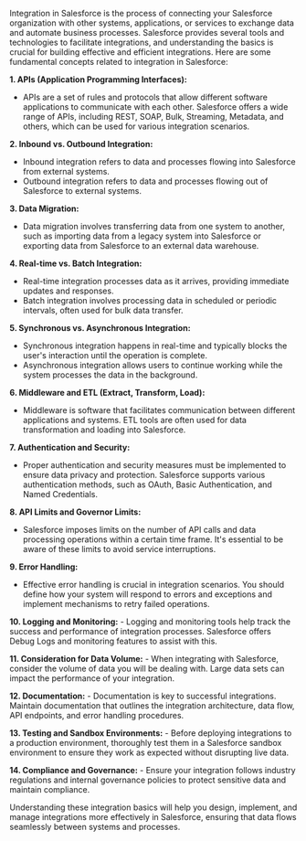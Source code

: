 Integration in Salesforce is the process of connecting your Salesforce organization with other systems, applications, or services to exchange data and automate business processes. Salesforce provides several tools and technologies to facilitate integrations, and understanding the basics is crucial for building effective and efficient integrations. Here are some fundamental concepts related to integration in Salesforce:

**1. APIs (Application Programming Interfaces):**
   - APIs are a set of rules and protocols that allow different software applications to communicate with each other. Salesforce offers a wide range of APIs, including REST, SOAP, Bulk, Streaming, Metadata, and others, which can be used for various integration scenarios.

**2. Inbound vs. Outbound Integration:**
   - Inbound integration refers to data and processes flowing into Salesforce from external systems.
   - Outbound integration refers to data and processes flowing out of Salesforce to external systems.

**3. Data Migration:**
   - Data migration involves transferring data from one system to another, such as importing data from a legacy system into Salesforce or exporting data from Salesforce to an external data warehouse.

**4. Real-time vs. Batch Integration:**
   - Real-time integration processes data as it arrives, providing immediate updates and responses.
   - Batch integration involves processing data in scheduled or periodic intervals, often used for bulk data transfer.

**5. Synchronous vs. Asynchronous Integration:**
   - Synchronous integration happens in real-time and typically blocks the user's interaction until the operation is complete.
   - Asynchronous integration allows users to continue working while the system processes the data in the background.

**6. Middleware and ETL (Extract, Transform, Load):**
   - Middleware is software that facilitates communication between different applications and systems. ETL tools are often used for data transformation and loading into Salesforce.

**7. Authentication and Security:**
   - Proper authentication and security measures must be implemented to ensure data privacy and protection. Salesforce supports various authentication methods, such as OAuth, Basic Authentication, and Named Credentials.

**8. API Limits and Governor Limits:**
   - Salesforce imposes limits on the number of API calls and data processing operations within a certain time frame. It's essential to be aware of these limits to avoid service interruptions.

**9. Error Handling:**
   - Effective error handling is crucial in integration scenarios. You should define how your system will respond to errors and exceptions and implement mechanisms to retry failed operations.

**10. Logging and Monitoring:**
    - Logging and monitoring tools help track the success and performance of integration processes. Salesforce offers Debug Logs and monitoring features to assist with this.

**11. Consideration for Data Volume:**
    - When integrating with Salesforce, consider the volume of data you will be dealing with. Large data sets can impact the performance of your integration.

**12. Documentation:**
    - Documentation is key to successful integrations. Maintain documentation that outlines the integration architecture, data flow, API endpoints, and error handling procedures.

**13. Testing and Sandbox Environments:**
    - Before deploying integrations to a production environment, thoroughly test them in a Salesforce sandbox environment to ensure they work as expected without disrupting live data.

**14. Compliance and Governance:**
    - Ensure your integration follows industry regulations and internal governance policies to protect sensitive data and maintain compliance.

Understanding these integration basics will help you design, implement, and manage integrations more effectively in Salesforce, ensuring that data flows seamlessly between systems and processes.
